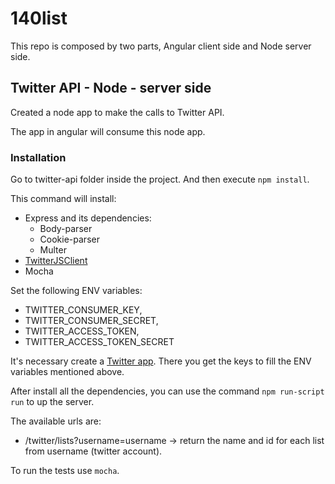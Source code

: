 # 140list

This repo is composed by two parts, Angular client side and Node server side.

## Twitter API - Node - server side

Created a node app to make the calls to Twitter API.

The app in angular will consume this node app.

### Installation

Go to twitter-api folder inside the project. And then execute `npm install`.

This command will install:

- Express and its dependencies:
  - Body-parser
  - Cookie-parser
  - Multer
- [TwitterJSClient](https://github.com/BoyCook/TwitterJSClient)
- Mocha

Set the following ENV variables:

- TWITTER_CONSUMER_KEY,
- TWITTER_CONSUMER_SECRET,
- TWITTER_ACCESS_TOKEN,
- TWITTER_ACCESS_TOKEN_SECRET

It's necessary create a [Twitter app](https://dev.twitter.com/apps). There you get the keys to fill the ENV variables mentioned above.

After install all the dependencies, you can use the command `npm run-script run` to up the server.

The available urls are:

- /twitter/lists?username=username -> return the name and id for each list from username (twitter account).

To run the tests use `mocha`.
